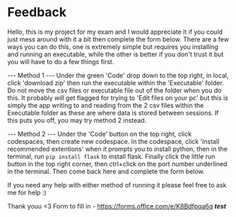 # Feedback

Hello, this is my project for my exam and I would appreciate it if you could just mess around with it a bit then complete the form below.
There are a few ways you can do this, one is extremely simple but requires you installing and running an executable, while the other is better if you don't trust it but you will have to do a few things first.

--- Method 1 ---
Under the green 'Code' drop down to the top right, in local, click 'download zip' then run the executable within the 'Executable' folder. Do not move the csv files or executable file out of the folder when you do this.
It probably *will* get flagged for trying to 'Edit files on your pc' but this is simply the app writing to and reading from the 2 csv files within the Executable folder as these are where data is stored between sessions. If this puts you off, you may try method 2 instead.

--- Method 2 ---
Under the 'Code' button on the top right, click codespaces, then create new codespace. In the codespace, click 'install recommended extentions' when it prompts you to install python, then in the terminal, run `pip install flask` to install flask. Finally click the little run button in the top right corner, then ctrl+click on the port number underlined in the terminal. Then come back here and complete the form below.

If you need any help with either method of running it please feel free to ask me for help :)

Thank youu <3
Form to fill in - https://forms.office.com/e/K8Bdfpqa6q
___test___
